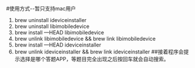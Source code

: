 #使用方式--暂只支持mac用户
1. brew uninstall ideviceinstaller
2. brew uninstall libimobiledevice
3. brew install —HEAD libimobiledevice
4. brew unlink libimobiledevice && brew link libimobiledevice
5. brew install —HEAD  ideviceinstaller
6. brew unlink ideviceinstaller && brew link ideviceinstaller
##接着程序会提示选择是哪个答题APP，等题目完全出现之后按回车就会自动搜索。